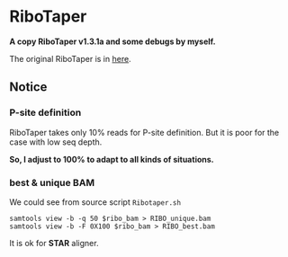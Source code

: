 # RiboTaper
**A copy RiboTaper v1.3.1a and some debugs by myself.**

The original RiboTaper is in [here](https://ohlerlab.mdc-berlin.de/software/RiboTaper_126/).


## Notice

### P-site definition

RiboTaper takes only 10% reads for P-site definition. But it is poor for the case with low seq depth.

**So, I adjust to 100% to adapt to all kinds of situations.**

### best & unique BAM

We could see from source script `Ribotaper.sh`

```
samtools view -b -q 50 $ribo_bam > RIBO_unique.bam 
samtools view -b -F 0X100 $ribo_bam > RIBO_best.bam 
```

It is ok for **STAR** aligner.
